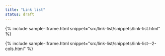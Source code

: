 ```yaml
---
title: "Link list"
status: draft
---
```


{% include sample-iframe.html snippet="src/link-list/snippets/link-list.html" %}

{% include sample-iframe.html snippet="src/link-list/snippets/link-list--2-cols.html" %}